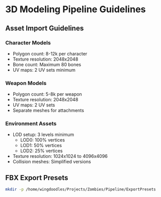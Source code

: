 # 3D Modeling Pipeline Guidelines

## Asset Import Guidelines
### Character Models
- Polygon count: 8-12k per character
- Texture resolution: 2048x2048
- Bone count: Maximum 80 bones
- UV maps: 2 UV sets minimum

### Weapon Models
- Polygon count: 5-8k per weapon
- Texture resolution: 2048x2048
- UV maps: 2 UV sets
- Separate meshes for attachments

### Environment Assets
- LOD setup: 3 levels minimum
  - LOD0: 100% vertices
  - LOD1: 50% vertices
  - LOD2: 25% vertices
- Texture resolution: 1024x1024 to 4096x4096
- Collision meshes: Simplified versions

## FBX Export Presets
```bash
mkdir -p /home/wingdoodles/Projects/Zombies/Pipeline/ExportPresets
